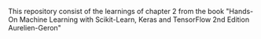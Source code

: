 This repository consist of the learnings of chapter 2 from the book "Hands-On Machine Learning with Scikit-Learn, Keras and TensorFlow 2nd Edition Aurelien-Geron" 
